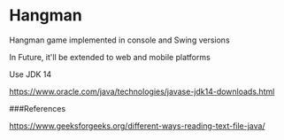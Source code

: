# Hangman

Hangman game implemented in console and Swing versions

In Future, it'll be extended to web and mobile platforms

Use JDK 14 

https://www.oracle.com/java/technologies/javase-jdk14-downloads.html

###References

https://www.geeksforgeeks.org/different-ways-reading-text-file-java/

